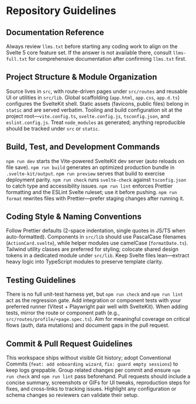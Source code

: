 # Repository Guidelines

## Documentation Reference

Always review `llms.txt` before starting any coding work to align on the Svelte 5 core feature set. If the answer is not available there, consult `llms-full.txt` for comprehensive documentation after confirming `llms.txt` first.

## Project Structure & Module Organization

Source lives in `src`, with route-driven pages under `src/routes` and reusable UI or utilities in `src/lib`. Global scaffolding (`app.html`, `app.css`, `app.d.ts`) configures the SvelteKit shell. Static assets (favicons, public files) belong in `static` and are served verbatim. Tooling and build configuration sit at the project root—`vite.config.ts`, `svelte.config.js`, `tsconfig.json`, and `eslint.config.js`. Treat `node_modules` as generated; anything reproducible should be tracked under `src` or `static`.

## Build, Test, and Development Commands

`npm run dev` starts the Vite-powered SvelteKit dev server (auto reloads on file save). `npm run build` generates an optimized production bundle in `.svelte-kit/output`. `npm run preview` serves that build to exercise deployment parity. `npm run check` runs `svelte-check` against `tsconfig.json` to catch type and accessibility issues. `npm run lint` enforces Prettier formatting and the ESLint Svelte ruleset; use it before pushing. `npm run format` rewrites files with Prettier—prefer staging changes after running it.

## Coding Style & Naming Conventions

Follow Prettier defaults (2-space indentation, single quotes in JS/TS when auto-formatted). Components in `src/lib` should use PascalCase filenames (`ActionCard.svelte`), while helper modules use camelCase (`formatDate.ts`). Tailwind utility classes are preferred for styling; colocate shared design tokens in a dedicated module under `src/lib`. Keep Svelte files lean—extract heavy logic into TypeScript modules to preserve template clarity.

## Testing Guidelines

There is no full unit-test harness yet, but `npm run check` and `npm run lint` act as the regression gate. Add integration or component tests with your preferred runner (Vitest + Playwright pair well with SvelteKit). When adding tests, mirror the route or component path (e.g., `src/routes/profile/+page.spec.ts`). Aim for meaningful coverage on critical flows (auth, data mutations) and document gaps in the pull request.

## Commit & Pull Request Guidelines

This workspace ships without visible Git history; adopt Conventional Commits (`feat: add onboarding wizard`, `fix: guard empty sessions`) to keep logs greppable. Group related changes per commit and ensure `npm run check` and `npm run lint` pass beforehand. Pull requests should include a concise summary, screenshots or GIFs for UI tweaks, reproduction steps for fixes, and cross-links to tracking issues. Highlight any configuration or schema changes so reviewers can validate their setup.
